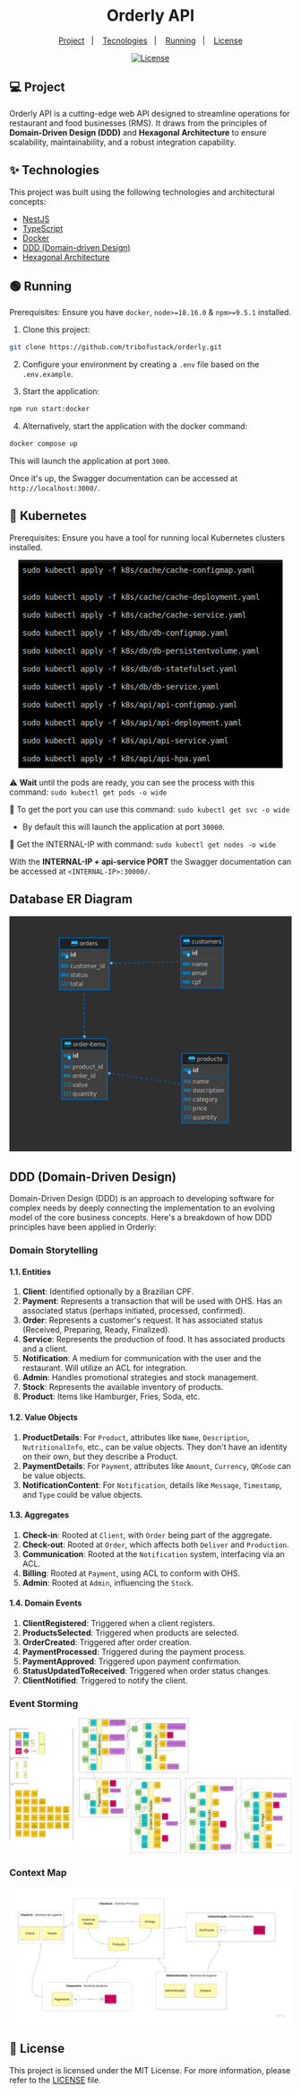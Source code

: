 <h1 align="center">Orderly API</h1>

<p align="center">
  <a href="#-project">Project</a>&nbsp;&nbsp;&nbsp;|&nbsp;&nbsp;&nbsp;
  <a href="#-technologies">Tecnologies</a>&nbsp;&nbsp;&nbsp;|&nbsp;&nbsp;&nbsp;
  <a href="#-running">Running</a>&nbsp;&nbsp;&nbsp;|&nbsp;&nbsp;&nbsp;
  <a href="#-license">License</a>
</p>

<p align="center">
  <a href="#-license">
    <img alt="License" src="https://img.shields.io/static/v1?label=license&message=MIT&color=ed2945&labelColor=000000">
  </a>
</p>

## 💻 Project

Orderly API is a cutting-edge web API designed to streamline operations for restaurant and food businesses (RMS). It draws from the principles of **Domain-Driven Design (DDD)** and **Hexagonal Architecture** to ensure scalability, maintainability, and a robust integration capability.

## ✨ Technologies

This project was built using the following technologies and architectural concepts:

- [NestJS](https://nestjs.com/)
- [TypeScript](https://www.typescriptlang.org/)
- [Docker](https://www.docker.com/)
- [DDD (Domain-driven Design)](https://domainlanguage.com/)
- [Hexagonal Architecture](<https://en.wikipedia.org/wiki/Hexagonal_architecture_(software)>)

## 🟢 Running

Prerequisites: Ensure you have `docker`, `node>=18.16.0` & `npm>=9.5.1` installed.

1. Clone this project:

```sh
git clone https://github.com/tribofustack/orderly.git
```

2. Configure your environment by creating a `.env` file based on the `.env.example`.

3. Start the application:

```sh
npm run start:docker
```

4. Alternatively, start the application with the docker command:

```sh
docker compose up
```

This will launch the application at port `3000`.

Once it's up, the Swagger documentation can be accessed at `http://localhost:3000/`.


## 🔵 Kubernetes

Prerequisites: Ensure you have a tool for running local Kubernetes clusters installed.

<div align="center">
  <img src="./.github/k8s.png" alt="Kubernetes" />
</div>
  
⚠️ **Wait** until the pods are ready, you can see the process with this command: ``` sudo kubectl get pods -o wide ```

📌 To get the port you can use this command: ``` sudo kubectl get svc -o wide ```

  - By default this will launch the application at port `30000`.

📌 Get the INTERNAL-IP with command: ``` sudo kubectl get nodes -o wide ```


With the **INTERNAL-IP + api-service PORT** the Swagger documentation can be accessed at `<INTERNAL-IP>:30000/`.


## Database ER Diagram

<div align="center">
  <img src="./.github/orderly-er-diagram.png" alt="ER Diagram" />
</div>

## DDD (Domain-Driven Design)

Domain-Driven Design (DDD) is an approach to developing software for complex needs by deeply connecting the implementation to an evolving model of the core business concepts. Here's a breakdown of how DDD principles have been applied in Orderly:

### Domain Storytelling

#### 1.1. Entities

1. **Client**: Identified optionally by a Brazilian CPF.
2. **Payment**: Represents a transaction that will be used with OHS. Has an associated status (perhaps initiated, processed, confirmed).
3. **Order**: Represents a customer's request. It has associated status (Received, Preparing, Ready, Finalized).
4. **Service**: Represents the production of food. It has associated products and a client.
5. **Notification**: A medium for communication with the user and the restaurant. Will utilize an ACL for integration.
6. **Admin**: Handles promotional strategies and stock management.
7. **Stock**: Represents the available inventory of products.
8. **Product**: Items like Hamburger, Fries, Soda, etc.

#### 1.2. Value Objects

1. **ProductDetails**: For `Product`, attributes like `Name`, `Description`, `NutritionalInfo`, etc., can be value objects. They don't have an identity on their own, but they describe a Product.
2. **PaymentDetails**: For `Payment`, attributes like `Amount`, `Currency`, `QRCode` can be value objects.
3. **NotificationContent**: For `Notification`, details like `Message`, `Timestamp`, and `Type` could be value objects.

#### 1.3. Aggregates

1. **Check-in**: Rooted at `Client`, with `Order` being part of the aggregate.
2. **Check-out**: Rooted at `Order`, which affects both `Deliver` and `Production`.
3. **Communication**: Rooted at the `Notification` system, interfacing via an ACL.
4. **Billing**: Rooted at `Payment`, using ACL to conform with OHS.
5. **Admin**: Rooted at `Admin`, influencing the `Stock`.

#### 1.4. Domain Events

1. **ClientRegistered**: Triggered when a client registers.
2. **ProductsSelected**: Triggered when products are selected.
3. **OrderCreated**: Triggered after order creation.
4. **PaymentProcessed**: Triggered during the payment process.
5. **PaymentApproved**: Triggered upon payment confirmation.
6. **StatusUpdatedToReceived**: Triggered when order status changes.
7. **ClientNotified**: Triggered to notify the client.

### Event Storming

<div align="center">
  <img src="./.github/event-storming.png" alt="Event Storming" />
</div>

### Context Map

<div align="center">
  <img src="./.github/context-map.png" alt="Context Map" />
</div>

## 📝 License

This project is licensed under the MIT License. For more information, please refer to the [LICENSE](LICENSE.md) file.
